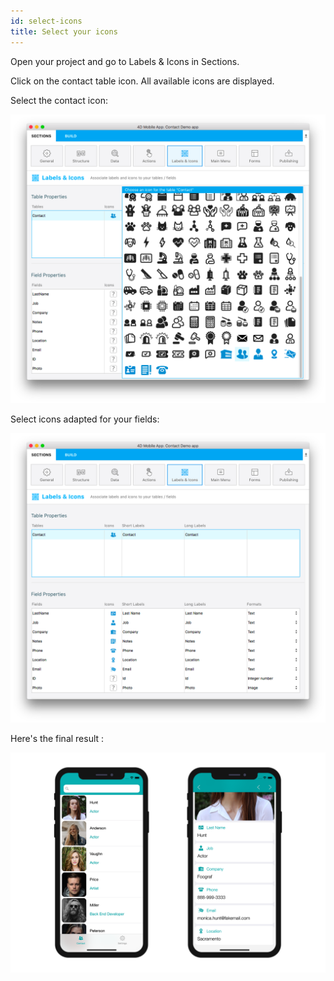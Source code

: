 ```yaml
---
id: select-icons
title: Select your icons
---
```


Open your project and go to Labels & Icons in Sections.

Click on the contact table icon. All available icons are displayed.

Select the contact icon:

![Contact icon](../../assets/en/contact-icon.png)

Select icons adapted for your fields:

![Contact icon](../../assets/en/field-icons.png)

Here's the final result :

![Contact icon](../../assets/en/custom-icons-final-result.png)
















